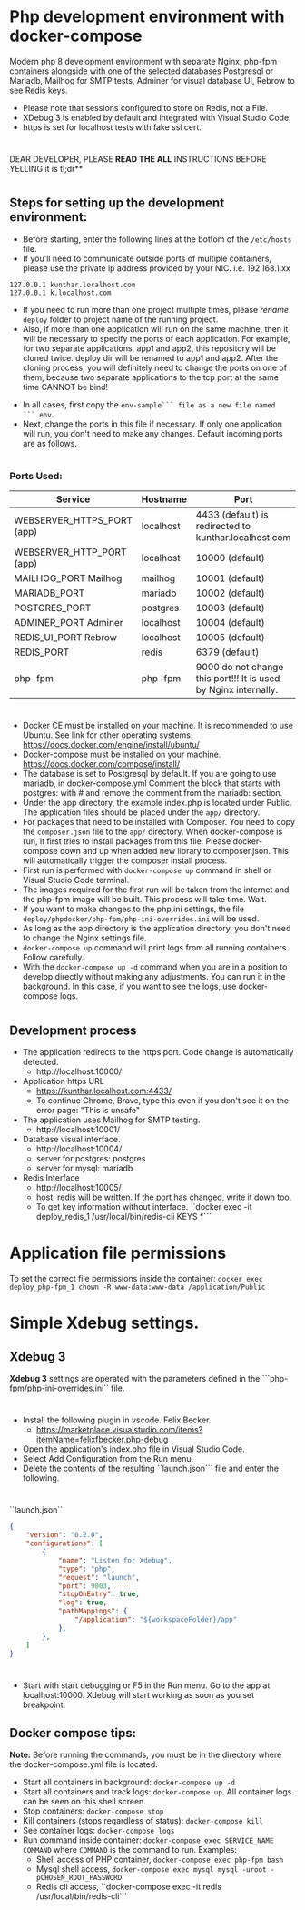 # Php development environment with docker-compose

Modern php 8 development environment with separate Nginx, php-fpm containers alongside with
one of the selected databases Postgresql or Mariadb, Mailhog for SMTP tests, Adminer for visual database UI, 
Rebrow to see Redis keys. 
* Please note that sessions configured to store on Redis, not a File. 
* XDebug 3 is enabled by default and integrated with Visual Studio Code.
* https is set for localhost tests with fake ssl cert.

#

DEAR DEVELOPER, PLEASE **READ THE ALL** INSTRUCTIONS BEFORE YELLING it is tl;dr** 

#

## Steps for setting up the development environment: #

- Before starting, enter the following lines at the bottom of the ``/etc/hosts`` file.
- If you'll need to communicate outside ports of multiple containers, please use the private ip address provided by your NIC. i.e. 192.168.1.xx

```
127.0.0.1 kunthar.localhost.com
127.0.0.1 k.localhost.com
```

- If you need to run more than one project multiple times, please *rename*  ```deploy``` folder to project name of the running project. 
- Also, if more than one application will run on the same machine, then it will be necessary to specify the ports of each application.
  For example, for two separate applications, app1 and app2, this repository will be cloned twice. deploy dir will be renamed to app1 and app2. 
  After the cloning process, you will definitely need to change the ports on one of them, because two separate applications to the tcp port at the same time CANNOT be bind!
* In all cases, first copy the ``env-sample``` file as a new file named ```.env``.
* Next, change the ports in this file if necessary. If only one application will run, you don't need to make any changes.
  Default incoming ports are as follows.

#

### Ports Used:

Service|Hostname|Port
-----|----------|-----------
WEBSERVER_HTTPS_PORT (app)|localhost|4433 (default) is redirected to kunthar.localhost.com
WEBSERVER_HTTP_PORT (app)|localhost|10000 (default)
MAILHOG_PORT Mailhog|mailhog|10001 (default)
MARIADB_PORT|mariadb|10002 (default)
POSTGRES_PORT|postgres|10003 (default)
ADMINER_PORT Adminer|localhost|10004 (default)
REDIS_UI_PORT Rebrow|localhost|10005 (default)
REDIS_PORT|redis|6379 (default)
php-fpm|php-fpm|9000 do not change this port!!! It is used by Nginx internally.

#

- Docker CE must be installed on your machine. It is recommended to use Ubuntu. See link for other operating systems.
  https://docs.docker.com/engine/install/ubuntu/
- Docker-compose must be installed on your machine. https://docs.docker.com/compose/install/
- The database is set to Postgresql by default. If you are going to use mariadb, in docker-compose.yml
  Comment the block that starts with postgres: with # and remove the comment from the mariadb: section.
- Under the app directory, the example index.php is located under Public. The application files should be placed under the ```app/``` directory.
- For packages that need to be installed with Composer. You need to copy the ``composer.json`` file to the ```app/``` directory.
  When docker-compose is run, it first tries to install packages from this file. Please docker-compose down and up when added new library to composer.json. This will automatically trigger the composer install process.
- First run is performed with ```docker-compose up``` command in shell or Visual Studio Code terminal.
- The images required for the first run will be taken from the internet and the php-fpm image will be built. This process will take time. Wait.
- If you want to make changes to the php.ini settings, the file ``deploy/phpdocker/php-fpm/php-ini-overrides.ini`` will be used.
- As long as the app directory is the application directory, you don't need to change the Nginx settings file.
- ```docker-compose up``` command will print logs from all running containers. Follow carefully.
- With the ```docker-compose up -d``` command when you are in a position to develop directly without making any adjustments.
  You can run it in the background. In this case, if you want to see the logs, use docker-compose logs.

#

## Development process

- The application redirects to the https port. Code change is automatically detected.
  * http://localhost:10000/
- Application https URL
  * https://kunthar.localhost.com:4433/
  * To continue Chrome, Brave, type this even if you don't see it on the error page: "This is unsafe"
- The application uses Mailhog for SMTP testing.
  * http://localhost:10001/
- Database visual interface.
  * http://localhost:10004/
  * server for postgres: postgres
  * server for mysql: mariadb
- Redis Interface
    * http://localhost:10005/
    * host: redis will be written. If the port has changed, write it down too.
    * To get key information without interface. ``docker exec -it deploy_redis_1 /usr/local/bin/redis-cli KEYS *```

# Application file permissions #
To set the correct file permissions inside the container:
`docker exec deploy_php-fpm_1 chown -R www-data:www-data /application/Public`


# Simple Xdebug settings.

## Xdebug 3
**Xdebug 3** settings are operated with the parameters defined in the ```php-fpm/php-ini-overrides.ini`` file.
#

- Install the following plugin in vscode. Felix Becker.
  * https://marketplace.visualstudio.com/items?itemName=felixfbecker.php-debug
- Open the application's index.php file in Visual Studio Code.
- Select Add Configuration from the Run menu.
- Delete the contents of the resulting ``launch.json``` file and enter the following.


#
 ``launch.json```

```json
{
    "version": "0.2.0",
    "configurations": [
        {
            "name": "Listen for Xdebug",
            "type": "php",
            "request": "launch",
            "port": 9003,
            "stopOnEntry": true,
            "log": true,
            "pathMappings": {
                "/application": "${workspaceFolder}/app"
            },
        },
    ]
}
```

#

- Start with start debugging or F5 in the Run menu. Go to the app at localhost:10000. Xdebug will start working as soon as you set breakpoint.


## Docker compose tips: #

**Note:** Before running the commands, you must be in the directory where the docker-compose.yml file is located.

  * Start all containers in background: `docker-compose up -d`
  * Start all containers and track logs: `docker-compose up`. All container logs can be seen on this shell screen.
  * Stop containers: `docker-compose stop`
  * Kill containers (stops regardless of status): `docker-compose kill`
  * See container logs: `docker-compose logs`
  * Run command inside container: `docker-compose exec SERVICE_NAME COMMAND` where `COMMAND` is the command to run. Examples:
    * Shell access of PHP container, `docker-compose exec php-fpm bash`
    * Mysql shell access, `docker-compose exec mysql mysql -uroot -pCHOSEN_ROOT_PASSWORD`
    * Redis cli access, ``docker-compose exec -it redis /usr/local/bin/redis-cli```


